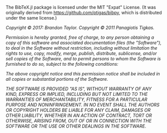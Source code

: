 The BibTeX.jl package is licensed under the MIT "Expat" License.  (It was originally derived from https://github.com/ptigas/bibpy, which is distributed under the same license.)

*Copyright  © 2017: Brandon Taylor. Copyright  © 2011 Panagiotis Tigkas.*

*Permission is hereby granted, free of charge, to any person obtaining
a copy of this software and associated documentation files (the
"Software"), to deal in the Software without restriction, including
without limitation the rights to use, copy, modify, merge, publish,
distribute, sublicense, and/or sell copies of the Software, and to
permit persons to whom the Software is furnished to do so, subject to
the following conditions:*

*The above copyright notice and this permission notice shall be
included in all copies or substantial portions of the Software.*

*THE SOFTWARE IS PROVIDED "AS IS", WITHOUT WARRANTY OF ANY KIND,
EXPRESS OR IMPLIED, INCLUDING BUT NOT LIMITED TO THE WARRANTIES OF
MERCHANTABILITY, FITNESS FOR A PARTICULAR PURPOSE AND
NONINFRINGEMENT. IN NO EVENT SHALL THE AUTHORS OR COPYRIGHT HOLDERS BE
LIABLE FOR ANY CLAIM, DAMAGES OR OTHER LIABILITY, WHETHER IN AN ACTION
OF CONTRACT, TORT OR OTHERWISE, ARISING FROM, OUT OF OR IN CONNECTION
WITH THE SOFTWARE OR THE USE OR OTHER DEALINGS IN THE SOFTWARE.*

